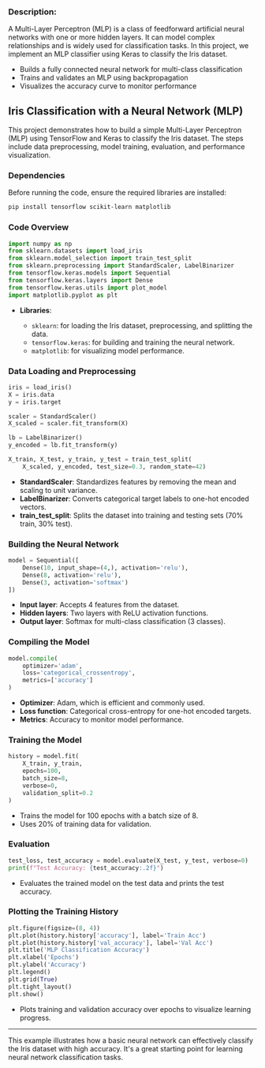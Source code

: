 ### Description:

A Multi-Layer Perceptron (MLP) is a class of feedforward artificial neural networks with one or more hidden layers. It can model complex relationships and is widely used for classification tasks. In this project, we implement an MLP classifier using Keras to classify the Iris dataset.

- Builds a fully connected neural network for multi-class classification
- Trains and validates an MLP using backpropagation
- Visualizes the accuracy curve to monitor performance

## Iris Classification with a Neural Network (MLP)

This project demonstrates how to build a simple Multi-Layer Perceptron (MLP) using TensorFlow and Keras to classify the Iris dataset. The steps include data preprocessing, model training, evaluation, and performance visualization.

### Dependencies

Before running the code, ensure the required libraries are installed:

```bash
pip install tensorflow scikit-learn matplotlib
```

### Code Overview

```python
import numpy as np
from sklearn.datasets import load_iris
from sklearn.model_selection import train_test_split
from sklearn.preprocessing import StandardScaler, LabelBinarizer
from tensorflow.keras.models import Sequential
from tensorflow.keras.layers import Dense
from tensorflow.keras.utils import plot_model
import matplotlib.pyplot as plt
```

* **Libraries**:

  * `sklearn`: for loading the Iris dataset, preprocessing, and splitting the data.
  * `tensorflow.keras`: for building and training the neural network.
  * `matplotlib`: for visualizing model performance.

### Data Loading and Preprocessing

```python
iris = load_iris()
X = iris.data
y = iris.target

scaler = StandardScaler()
X_scaled = scaler.fit_transform(X)

lb = LabelBinarizer()
y_encoded = lb.fit_transform(y)

X_train, X_test, y_train, y_test = train_test_split(
    X_scaled, y_encoded, test_size=0.3, random_state=42)
```

* **StandardScaler**: Standardizes features by removing the mean and scaling to unit variance.
* **LabelBinarizer**: Converts categorical target labels to one-hot encoded vectors.
* **train\_test\_split**: Splits the dataset into training and testing sets (70% train, 30% test).

### Building the Neural Network

```python
model = Sequential([
    Dense(10, input_shape=(4,), activation='relu'),
    Dense(8, activation='relu'),
    Dense(3, activation='softmax')
])
```

* **Input layer**: Accepts 4 features from the dataset.
* **Hidden layers**: Two layers with ReLU activation functions.
* **Output layer**: Softmax for multi-class classification (3 classes).

### Compiling the Model

```python
model.compile(
    optimizer='adam',
    loss='categorical_crossentropy',
    metrics=['accuracy']
)
```

* **Optimizer**: Adam, which is efficient and commonly used.
* **Loss function**: Categorical cross-entropy for one-hot encoded targets.
* **Metrics**: Accuracy to monitor model performance.

### Training the Model

```python
history = model.fit(
    X_train, y_train,
    epochs=100,
    batch_size=8,
    verbose=0,
    validation_split=0.2
)
```

* Trains the model for 100 epochs with a batch size of 8.
* Uses 20% of training data for validation.

### Evaluation

```python
test_loss, test_accuracy = model.evaluate(X_test, y_test, verbose=0)
print(f"Test Accuracy: {test_accuracy:.2f}")
```

* Evaluates the trained model on the test data and prints the test accuracy.

### Plotting the Training History

```python
plt.figure(figsize=(8, 4))
plt.plot(history.history['accuracy'], label='Train Acc')
plt.plot(history.history['val_accuracy'], label='Val Acc')
plt.title('MLP Classification Accuracy')
plt.xlabel('Epochs')
plt.ylabel('Accuracy')
plt.legend()
plt.grid(True)
plt.tight_layout()
plt.show()
```

* Plots training and validation accuracy over epochs to visualize learning progress.

---

This example illustrates how a basic neural network can effectively classify the Iris dataset with high accuracy. It's a great starting point for learning neural network classification tasks.

